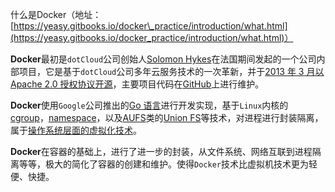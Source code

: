 什么是Docker（地址：[https://yeasy.gitbooks.io/docker\_practice/introduction/what.html](https://yeasy.gitbooks.io/docker_practice/introduction/what.html)）

**Docker**最初是`dotCloud`公司创始人[Solomon Hykes](https://github.com/shykes)在法国期间发起的一个公司内部项目，它是基于`dotCloud`公司多年云服务技术的一次革新，并于[2013 年 3 月以 Apache 2.0 授权协议开源](https://en.wikipedia.org/wiki/Docker_%28software%29)，主要项目代码在[GitHub](https://github.com/moby/moby)上进行维护。

**Docker**使用`Google`公司推出的[Go 语言](https://golang.org/)进行开发实现，基于`Linux`内核的[cgroup](https://zh.wikipedia.org/wiki/Cgroups)，[namespace](https://en.wikipedia.org/wiki/Linux_namespaces)，以及[AUFS](https://en.wikipedia.org/wiki/Aufs)类的[Union FS](https://en.wikipedia.org/wiki/Union_mount)等技术，对进程进行封装隔离，属于[操作系统层面的虚拟化技术](https://en.wikipedia.org/wiki/Operating-system-level_virtualization)。

**Docker**在容器的基础上，进行了进一步的封装，从文件系统、网络互联到进程隔离等等，极大的简化了容器的创建和维护。使得`Docker`技术比虚拟机技术更为轻便、快捷。

